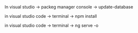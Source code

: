 In visual studio -> packeg manager console -> update-database

in visual studio code -> terminal -> npm install

in visual studio code -> terminal -> ng serve -o
